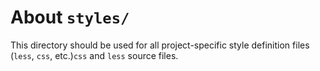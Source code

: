 # About `styles/`

This directory should be used for all project-specific style definition files
(`less`, `css`, etc.)`css` and `less` source files.